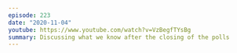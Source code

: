 ```yaml
---
episode: 223
date: "2020-11-04"
youtube: https://www.youtube.com/watch?v=VzBegfTYsBg
summary: Discussing what we know after the closing of the polls
---
```


